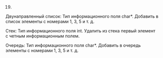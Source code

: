 19.

Двунаправленный список: Тип информационного поля char*. Добавить в список элементы с номерами 1, 3, 5 и т. д.

Стек: Тип информационного поля int. Удалить из стека первый элемент с четным информационным полем.

Очередь: Тип информационного поля char*. Добавить в очередь элементы с номерами 1, 3, 5 и т. д.
